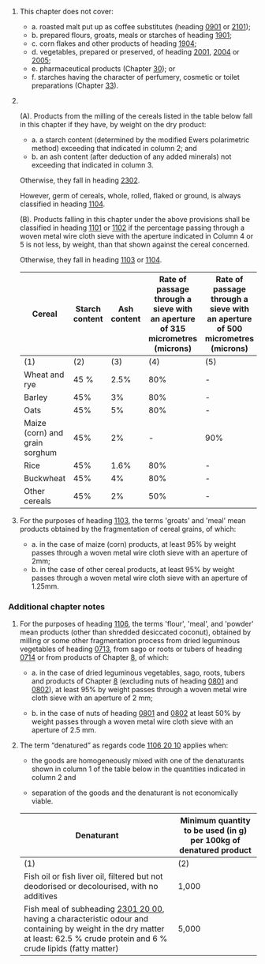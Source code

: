 1. This chapter does not cover:

   - a. roasted malt put up as coffee substitutes (heading [0901](/headings/0901) or [2101](/headings/2101));
   - b. prepared flours, groats, meals or starches of heading [1901](/headings/1901);
   - c. corn flakes and other products of heading [1904](/headings/1904);
   - d. vegetables, prepared or preserved, of heading [2001](/headings/2001), [2004](/headings/2004) or [2005](/headings/2005);
   - e. pharmaceutical products (Chapter [30](/chapters/30)); or
   - f. starches having the character of perfumery, cosmetic or toilet preparations (Chapter [33](/chapters/33)).

2.  

   (A). Products from the milling of the cereals listed in the table below fall in this chapter if they have, by weight on the dry product:

      - a. a starch content (determined by the modified Ewers polarimetric method) exceeding that indicated in column 2; and
      - b. an ash content (after deduction of any added minerals) not exceeding that indicated in column 3.

   Otherwise, they fall in heading [2302](/headings/2302).

   However, germ of cereals, whole, rolled, flaked or ground, is always classified in heading [1104](/headings/1104).

   (B). Products falling in this chapter under the above provisions shall be classified in heading [1101](/headings/1101) or [1102](/headings/1102) if the percentage passing through a woven metal wire cloth sieve with the aperture indicated in Column 4 or 5 is not less, by weight, than that shown against the cereal concerned.

   Otherwise, they fall in heading [1103](/headings/1103) or [1104](/headings/1104).

   | Cereal | Starch content | Ash content | Rate of passage through a sieve with an aperture of 315 micrometres (microns) | Rate of passage through a sieve with an aperture of 500 micrometres (microns) |
   |-|-|-|-|-|
   | (1) | (2) | (3) | (4) | (5) |
   | Wheat and rye | 45 % | 2.5% | 80% | - |
   | Barley | 45% | 3% | 80% | - |
   | Oats | 45% | 5% | 80% | - |
   | Maize (corn) and grain sorghum | 45% | 2% | - | 90% |
   | Rice | 45% | 1.6% | 80% | - |
   | Buckwheat | 45% | 4% | 80% | - |
   | Other cereals | 45% | 2% | 50% | - |

3. For the purposes of heading [1103](/headings/1103), the terms 'groats' and 'meal' mean products obtained by the fragmentation of cereal grains, of which:

   - a. in the case of maize (corn) products, at least 95% by weight passes through a woven metal wire cloth sieve with an aperture of 2mm;
   - b. in the case of other cereal products, at least 95% by weight passes through a woven metal wire cloth sieve with an aperture of 1.25mm.

### Additional chapter notes

1. For the purposes of heading [1106](/headings/1106), the terms 'flour', 'meal', and 'powder' mean products (other than shredded desiccated coconut), obtained by milling or some other fragmentation process from dried leguminous vegetables of heading [0713](/headings/0713), from sago or roots or tubers of heading [0714](/headings/0714) or from products of Chapter [8](/chapters/08), of which:

   - a. in the case of dried leguminous vegetables, sago, roots, tubers and products of Chapter [8](/chapters/08) (excluding nuts of heading [0801](/headings/0801) and [0802](/headings/0802)), at least 95% by weight passes through a woven metal wire cloth sieve with an aperture of 2 mm;

   - b. in the case of nuts of heading [0801](/headings/0801) and [0802](/headings/0802) at least 50% by weight passes through a woven metal wire cloth sieve with an aperture of 2.5 mm.

2. The term “denatured” as regards code [1106 20 10](/subheadings/1106201000-80) applies when:

   - the goods are homogeneously mixed with one of the denaturants shown in column 1 of the table below in the quantities indicated in column 2 and

   - separation of the goods and the denaturant is not economically viable.


   | Denaturant | Minimum quantity to be used (in g) per 100kg of denatured product |
   | - | - |
   | (1) | (2) |
   | Fish oil or fish liver oil, filtered but not deodorised or decolourised, with no additives | 1,000 |
   | Fish meal of subheading [2301 20 00](/subheadings/2301200000-80), having a characteristic odour and containing by weight in the dry matter at least: 62.5 % crude protein and 6 % crude lipids (fatty matter) | 5,000 |